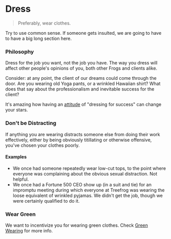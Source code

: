 # Dress

> Preferably, wear clothes.

Try to use common sense. If someone gets insulted, we are going to have to have a big long section here.

### Philosophy

Dress for the job you want, not the job you have. The way you dress will affect other people's opinions of you, both other Frogs and clients alike.

Consider: at any point, the client of our dreams could come through the door. Are you wearing old Yoga pants, or a wrinkled Hawaiian shirt? What does that say about the professionalism and inevitable success for the client?

It's amazing how having an [attitude](Attitude.md) of "dressing for success" can change your stars.

### Don't be Distracting

If anything you are wearing distracts someone else from doing their work effectively, either by being obviously titillating or otherwise offensive, you've chosen your clothes poorly.

#### Examples

* We once had someone repeatedly wear low-cut tops, to the point where everyone was complaining about the obvious sexual distraction. Not helpful.
* We once had a Fortune 500 CEO show up (in a suit and tie) for an impromptu meeting during which everyone at Treefrog was wearing the loose equivalent of wrinkled pyjamas. We didn't get the job, though we were certainly qualified to do it.

### Wear Green

We want to incentivize you for wearing green clothes. Check [Green Wearing](GreenWearing.md) for more info.
